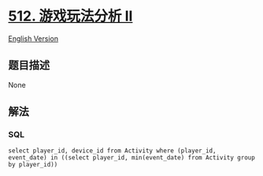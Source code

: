 # [512. 游戏玩法分析 II](https://leetcode-cn.com/problems/game-play-analysis-ii)

[English Version](/solution/0500-0599/0512.Game%20Play%20Analysis%20II/README_EN.md)

## 题目描述

<!-- 这里写题目描述 -->

None

## 解法

<!-- 这里可写通用的实现逻辑 -->

<!-- tabs:start -->

### **SQL**

```
select player_id, device_id from Activity where (player_id, event_date) in ((select player_id, min(event_date) from Activity group by player_id))
```

<!-- tabs:end -->
